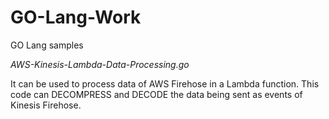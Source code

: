 # GO-Lang-Work
GO Lang samples

*AWS-Kinesis-Lambda-Data-Processing.go*

It can be used to process data of AWS Firehose in a Lambda function. 
This code can DECOMPRESS and DECODE the data being sent as events of Kinesis Firehose.
